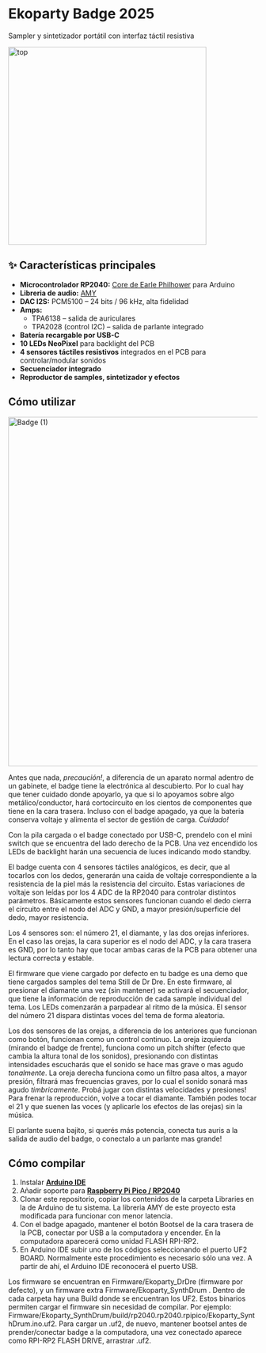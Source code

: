 # Ekoparty Badge 2025
Sampler y sintetizador portátil con interfaz táctil resistiva

<img width="400" height="400" alt="top" src="https://github.com/user-attachments/assets/4f4eef39-ad58-40c7-97ec-2b52d8b22233" />

## ✨ Características principales
- **Microcontrolador RP2040:** [Core de Earle Philhower](https://github.com/earlephilhower/arduino-pico) para Arduino
- **Libreria de audio:** [AMY](https://github.com/shorepine/amy)
- **DAC I2S:** PCM5100 – 24 bits / 96 kHz, alta fidelidad
- **Amps:**
  - TPA6138 – salida de auriculares
  - TPA2028 (control I2C) – salida de parlante integrado
- **Batería recargable por USB-C**
- **10 LEDs NeoPixel** para backlight del PCB
- **4 sensores táctiles resistivos** integrados en el PCB para controlar/modular sonidos
- **Secuenciador integrado**
- **Reproductor de samples, sintetizador y efectos**

## Cómo utilizar
<img width="1371" height="706" alt="Badge (1)" src="https://github.com/user-attachments/assets/4f605918-3534-4945-80dd-0dc6b43e8bf5" />

Antes que nada, *precaución!*, a diferencia de un aparato normal adentro de un gabinete, el badge tiene la electrónica al descubierto. Por lo cual hay que tener cuidado donde apoyarlo, ya que si lo apoyamos sobre algo metálico/conductor, hará cortocircuito en los cientos de componentes que tiene en la cara trasera. Incluso con el badge apagado, ya que la bateria conserva voltaje y alimenta el sector de gestión de carga. *Cuidado!*

Con la pila cargada o el badge conectado por USB-C, prendelo con el mini switch que se encuentra del lado derecho de la PCB. Una vez encendido los LEDs de backlight harán una secuencia de luces indicando modo standby.

El badge cuenta con 4 sensores táctiles analógicos, es decir, que al tocarlos con los dedos, generarán una caida de voltaje correspondiente a la resistencia de la piel más la resistencia del circuito. Estas variaciones de voltaje son leídas por los 4 ADC de la RP2040 para controlar distintos parámetros. Básicamente estos sensores funcionan cuando el dedo cierra el circuito entre el nodo del ADC y GND, a mayor presión/superficie del dedo, mayor resistencia.

Los 4 sensores son: el número 21, el diamante, y las dos orejas inferiores. En el caso las orejas, la cara superior es el nodo del ADC, y la cara trasera es GND, por lo tanto hay que tocar ambas caras de la PCB para obtener una lectura correcta y estable.

El firmware que viene cargado por defecto en tu badge es una demo que tiene cargados samples del tema Still de Dr Dre. En este firmware, al presionar el diamante una vez (sin mantener) se activará el secuenciador, que tiene la información de reproducción de cada sample individual del tema. Los LEDs comenzarán a parpadear al ritmo de la música. El sensor del número 21 dispara distintas voces del tema de forma aleatoria. 

Los dos sensores de las orejas, a diferencia de los anteriores que funcionan como botón,  funcionan como un control continuo. La oreja izquierda (mirando el badge de frente), funciona como un pitch shifter (efecto que cambia la altura tonal de los sonidos), presionando con distintas intensidades escucharás que el sonido se hace mas grave o mas agudo *tonalmente*.
La oreja derecha funciona como un filtro pasa altos, a mayor presión, filtrará mas frecuencias graves, por lo cual el sonido sonará mas agudo *timbricamente*. Probá jugar con distintas velocidades y presiones!
Para frenar la reproducción, volve a tocar el diamante. También podes tocar el 21 y que suenen las voces (y aplicarle los efectos de las orejas) sin la música. 

El parlante suena bajito, si querés más potencia, conecta tus auris a la salida de audio del badge, o conectalo a un parlante mas grande!

## Cómo compilar

1. Instalar [**Arduino IDE**](https://www.arduino.cc/en/software/)
2. Añadir soporte para [**Raspberry Pi Pico / RP2040**](https://github.com/earlephilhower/arduino-pico)
3. Clonar este repositorio, copiar los contenidos de la carpeta Libraries en la de Arduino de tu sistema. La libreria AMY de este proyecto esta modificada para funcionar con menor latencia.
4. Con el badge apagado, mantener el botón Bootsel de la cara trasera de la PCB, conectar por USB a la computadora y encender. En la computadora aparecerá como unidad FLASH RPI-RP2. 
5. En Arduino IDE subir uno de los códigos seleccionando el puerto UF2 BOARD. Normalmente este procedimiento es necesario sólo una vez. A partir de ahí, el Arduino IDE reconocerá el puerto USB.

Los firmware se encuentran en Firmware/Ekoparty_DrDre (firmware por defecto), y un firmware extra Firmware/Ekoparty_SynthDrum . Dentro de cada carpeta hay una Build donde se encuentran los UF2. Estos binarios permiten cargar el firmware sin necesidad de compilar. Por ejemplo: Firmware/Ekoparty_SynthDrum/build/rp2040.rp2040.rpipico/Ekoparty_SynthDrum.ino.uf2. 
Para cargar un .uf2, de nuevo, mantener bootsel antes de prender/conectar badge a la computadora, una vez conectado aparece como RPI-RP2 FLASH DRIVE, arrastrar .uf2.

